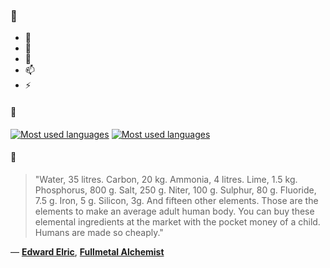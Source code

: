 ### 👋

- 🔭
- 🌱
- 💬
- 📫
- ⚡

#### 🧏

[![Most used languages](https://github-readme-stats-aynah.vercel.app/api/top-langs/?username=aynh&theme=solarized-dark&langs_count=6&layout=compact&hide_title=true)](https://github.com/anuraghazra/github-readme-stats#gh-dark-mode-only)
[![Most used languages](https://github-readme-stats-aynah.vercel.app/api/top-langs/?username=aynh&theme=solarized-light&langs_count=6&layout=compact&hide_title=true)](https://github.com/anuraghazra/github-readme-stats#gh-light-mode-only)

#### 💬

> "Water, 35 litres. Carbon, 20 kg. Ammonia, 4 litres. Lime, 1.5 kg. Phosphorus, 800 g. Salt, 250 g. Niter, 100 g. Sulphur, 80 g. Fluoride, 7.5 g. Iron, 5 g. Silicon, 3g. And fifteen other elements. Those are the elements to make an average adult human body. You can buy these elemental ingredients at the market with the pocket money of a child. Humans are made so cheaply."

&mdash; [**Edward Elric**](https://myanimelist.net/character.php?q=Edward%20Elric&cat=character), [**Fullmetal Alchemist**](https://myanimelist.net/search/all?q=Fullmetal%20Alchemist&cat=all)
